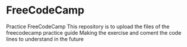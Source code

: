 # FreeCodeCamp
Practice FreeCodeCamp
This repository is to upload the files of the freecodecamp practice guide 
Making the exercise and coment the code lines to understand in the future
